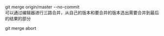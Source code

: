 

git merge origin/master --no-commit  
可以通过编辑器进行三路合并，从自己的版本和要合并的版本选出需要合并到最后的结果的部分  

git merge abort 
